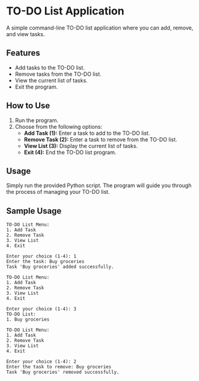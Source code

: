 # TO-DO List Application

A simple command-line TO-DO list application where you can add, remove, and view tasks.

## Features

- Add tasks to the TO-DO list.
- Remove tasks from the TO-DO list.
- View the current list of tasks.
- Exit the program.

## How to Use

1. Run the program.
2. Choose from the following options:
   - **Add Task (1):** Enter a task to add to the TO-DO list.
   - **Remove Task (2):** Enter a task to remove from the TO-DO list.
   - **View List (3):** Display the current list of tasks.
   - **Exit (4):** End the TO-DO list program.

## Usage

Simply run the provided Python script. The program will guide you through the process of managing your TO-DO list.

## Sample Usage

```plaintext
TO-DO List Menu:
1. Add Task
2. Remove Task
3. View List
4. Exit

Enter your choice (1-4): 1
Enter the task: Buy groceries
Task 'Buy groceries' added successfully.

TO-DO List Menu:
1. Add Task
2. Remove Task
3. View List
4. Exit

Enter your choice (1-4): 3
TO-DO List:
1. Buy groceries

TO-DO List Menu:
1. Add Task
2. Remove Task
3. View List
4. Exit

Enter your choice (1-4): 2
Enter the task to remove: Buy groceries
Task 'Buy groceries' removed successfully.
